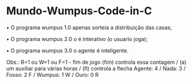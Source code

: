 # Mundo-Wumpus-Code-in-C

• O programa wumpus 1.0 apenas sorteia a distribuição das casas;

• O programa wumpus 2.0 o é interativo (o usuario joga);

• O programa wumpus 3.0 o agente é inteligente.

Obs.:
R=1 ou W=1 ou F=1 - fim de jogo 
(fim) controla essa contagem / (a) um auxiliar para várias horas / (fl) controla a flecha 
Agente: 4 / Nada: 3 / Fosso: 2 F / Wumpus: 1 W  / Ouro: 0 R
